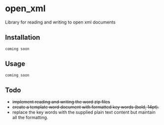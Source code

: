 open_xml
========

Library for reading and writing to open xml documents

## Installation
    coming soon
    
## Usage
    coming soon

## Todo
  * ~~implement reading and writing the word zip files~~
  * ~~create a template word document with formatted key words (bold, 14pt).~~
  * replace the key words with the supplied plain text content but maintain all the formatting.
